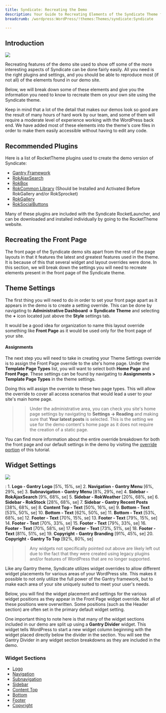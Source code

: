 ```yaml
---
title: Syndicate: Recreating the Demo
description: Your Guide to Recreating Elements of the Syndicate Theme for WordPress
breadcrumb: /wordpress:WordPress/!themes:Themes/syndicate:Syndicate

---
```


Introduction
-----

![][theme]

Recreating features of the demo site used to show off some of the more interesting aspects of Syndicate can be done fairly easily. All you need is the right plugins and settings, and you should be able to reproduce most (if not all) of the elements found in our demo site.

Below, we will break down some of these elements and give you the information you need to know to recreate them on your own site using the Syndicate theme.

Keep in mind that a lot of the detail that makes our demos look so good are the result of many hours of hard work by our team, and some of them will require a moderate level of experience working with the WordPress back end. We have added most of these elements into the theme's core files in order to make them easily accessible without having to edit any code.

Recommended Plugins
-----

Here is a list of RocketTheme plugins used to create the demo version of Syndicate:

* [Gantry Framework][gantry]
* [RokAjaxSearch][rokajaxsearch]
* [RokBox][rokbox]
* [RokCommon Library](http://www.rockettheme.com/wordpress/plugins/rokutilities) (Should be Installed and Activated Before RokGallery and/or RokSprocket)
* [RokGallery][rokgallery]
* [RokSocialButtons][social]

Many of these plugins are included with the Syndicate RocketLauncher, and can be downloaded and installed individually by going to the RocketTheme website.

Recreating the Front Page
-----

The front page of the Syndicate demo sits apart from the rest of the page layouts in that it features the latest and greatest features used in the theme. It is because of this that several widget and layout overrides were done. In this section, we will break down the settings you will need to recreate elements present in the front page of the Syndicate theme.

Theme Settings
-----

The first thing you will need to do in order to set your front page apart as it appears in the demo is to create a setting override. This can be done by navigating to **Administrative Dashboard -> Syndicate Theme** and selecting the **+** icon located just above the **Style** settings tab.

It would be a good idea for organization to name this layout override something like **Front Page** as it would be used only for the front page of your site.

#### Assignments
The next step you will need to take in creating your Theme Settings override is to assign the Front Page override to the site's home page. Under the **Template Page Types** list, you will want to select both **Home Page** and **Front Page**. These settings can be found by navigating to **Assignments > Template Page Types** in the theme settings.

Doing this will assign the override to these two page types. This will allow the override to cover all access scenarios that would lead a user to your site's main home page.

>> Under the administrative area, you can check you site's home page settings by navigating to **Settings -> Reading** and making sure that **Your latest posts** is selected. This is the setting we use for the demo content's home page as it does not require the creation of a static page.

You can find more information about the entire override breakdown for both the front page and our default settings in the demo by visiting the [override portion][demooverride] of this tutorial.

Widget Settings
-----

![][theme2]

:   1. **Logo - Gantry Logo** [5%, 15%, se]
    2. **Navigation - Gantry Menu** [6%, 29%, se]
    3. **Subnavigation - Gantry Menu** [8%, 29%, ne]
    4. **Sidebar - RokAjaxSearch** [9%, 68%, se]
    5. **Sidebar - RokWeather** [20%, 68%, se]
    6. **Sidebar - RokStock** [28%, 68%, se]
    7. **Sidebar - Gantry Recent Posts** [38%, 68%, se]
    8. **Content Top - Text** [50%, 16%, se]
    9. **Bottom - Text** [53%, 50%, se]
    10. **Bottom - Text** [62%, 50%, se]
    11. **Bottom - Text** [53%, 68%, se]
    12. **Footer - Text** [70%, 15%, se]
    13. **Footer - Text** [79%, 15%, se]
    14. **Footer - Text** [70%, 33%, se]
    15. **Footer - Text** [79%, 33%, se]
    16. **Footer - Text** [70%, 58%, se]
    17. **Footer - Text** [73%, 51%, se]
    18. **Footer - Text** [81%, 51%, se]
    19. **Copyright - Gantry Branding** [91%, 45%, se]
    20. **Copyright - Gantry To Top** [92%, 80%, se]

>> Any widgets not specifically pointed out above are likely left out due to the fact that they were created using legacy plugins and/or features of WordPress that are no longer supported.

Like any Gantry theme, Syndicate utilizes widget overrides to allow different widget placements for various areas of your WordPress site. This makes it possible to not only utilize the full power of the Gantry framework, but to make each area of your site uniquely suited to meet your user's needs.

Below, you will find the widget placement and settings for the various widget positions as they appear in the Front Page widget override. Not all of these positions were overwritten. Some positions (such as the Header section) are often set in the primary default widget setting.

One important thing to note here is that many of the widget sections included in our demo are split up using a **Gantry Divider** widget. This widget tells WordPress to start a new widget column beginning with the widget placed directly below the divider in the section. You will see the Gantry Divider in any widget section breakdowns as they are included in the demo.

### Widget Sections

* [Logo][logo]
* [Navigation][navigation]
* [Subnavigation][subnavigation]
* [Sidebar][sidebar]
* [Content Top][contenttop]
* [Bottom][bottom]
* [Footer][footer]
* [Copyright][copyright]

[gantry]: http://gantry.org/downloads
[rokajaxsearch]: http://www.rockettheme.com/wordpress/plugins/rokajaxsearch
[rokbox]: http://www.rockettheme.com/wordpress/plugins/rokbox
[roksprocket]: http://www.rockettheme.com/wordpress/plugins/roksprocket
[theme2]: assets/syndicate2.jpeg
[theme]: assets/syndicate.jpeg
[roksprocket]: http://www.rockettheme.com/wordpress/plugins/roksprocket
[rokgallery]: http://www.rockettheme.com/wordpress/plugins/rokgallery
[faq]: faq.md
[menu]: ../../start/menu.md
[override]: http://docs.gantry.org/gantry4/configure
[top]: demo_top.md
[ribbon]: demo_ribbon.md
[showcase]: demo_showcase.md
[feature]: demo_feature.md
[maintop]: demo_maintop.md
[extension]: demo_extension.md
[header]: demo_header.md
[logo]: demo_logo.md
[slideshow]: demo_slideshow.md
[footer]: demo_footer.md
[contenttop]: demo_contenttop.md
[navigation]: demo_navigation.md
[mainbottom]: demo_mainbottom.md
[posts]: demo_posts.md
[contentbottom]: demo_contentbottom.md
[bottom]: demo_bottom.md
[subnavigation]: demo_subnavigation.md
[copyright]: demo_copyright.md
[sidebar]: demo_sidebar.md
[featured]: demo_featured.md
[demooverride]: demo_override.md
[social]: http://www.rockettheme.com/wordpress/plugins/rokutilities
